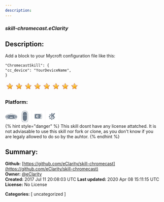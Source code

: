 ```yaml
---
description: 
---
```


### _skill-chromecast.eClarity_  
## Description:  
Add a block to your Mycroft configuration file like this:

```
"ChromecastSkill": {
"cc_device": "YourDeviceName",
}
```  
  
![](../.gitbook/assets/star.png)![](../.gitbook/assets/star.png)![](../.gitbook/assets/star.png)![](../.gitbook/assets/star.png)![](../.gitbook/assets/star.png)![](../.gitbook/assets/star.png)![](../.gitbook/assets/star.png)![](../.gitbook/assets/star.png)  
  
### Platform:  
 ![Mark I](../.gitbook/assets/mark-1-icon.png)  ![Mark II](../.gitbook/assets/mark-2-icon.png)  ![Picroft](../.gitbook/assets/picroft-icon.png)  ![plasmoid](../.gitbook/assets/kde.png)   
{% hint style="danger" %}
This skill dosnt have any license attatched. It is not adviasable to use this skill nor fork or clone, as you don't know if you are legaly allowed to do so by the auhtor.
{% endhint %}
  
## Summary:  
**Github:** [https://github.com/eClarity/skill-chromecast](https://github.com/eClarity/skill-chromecast)  
**Owner:** [@eClarity](https://github.com/eClarity)  
**Created:** 2017 Jul 11 20:08:03 UTC  **Last updated:** 2020 Apr 08 15:11:15 UTC  
**License:** No License  
  
**Categories:** [ uncategorized ]   
